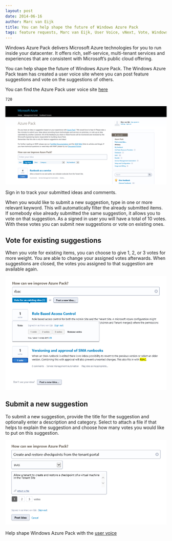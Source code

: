 ```yaml
---
layout: post
date: 2014-06-16
author: Marc van Eijk
title: You can help shape the future of Windows Azure Pack
tags: feature requests, Marc van Eijk, User Voice, vNext, Vote, Windows Azure Pack
---
```

Windows Azure Pack delivers Microsoft Azure technologies for you to run inside your datacenter. It offers rich, self-service, multi-tenant services and experiences that are consistent with Microsoft’s public cloud offering.

You can help shape the future of Windows Azure Pack. The Windows Azure Pack team has created a user voice site where you can post feature suggestions and vote on the suggestions of others.

You can find the Azure Pack user voice site [here](http://feedback.azure.com/forums/255259-azure-pack)

```
720
```

<img src="/images/2014-06-16/01-General.png">

Sign in to track your submitted ideas and comments.

When you would like to submit a new suggestion, type in one or more relevant keyword. This will automatically filter the already submitted items. If somebody else already submitted the same suggestion, it allows you to vote on that suggestion. As a signed in user you will have a total of 10 votes. With these votes you can submit new suggestions or vote on existing ones.

## Vote for existing suggestions

When you vote for existing items, you can choose to give 1, 2, or 3 votes for more weight. You are able to change your assigned votes afterwards. When suggestions are closed, the votes you assigned to that suggestion are available again.

<img src="/images/2014-06-16/02-Vote-for-exisiting-idea.png" width="700">

## Submit a new suggestion

To submit a new suggestion, provide the title for the suggestion and optionally enter a description and category. Select to attach a file if that helps to explain the suggestion and choose how many votes you would like to put on this suggestion.

<img src="/images/2014-06-16/03-Post-new-idea.png" width="700">

Help shape Windows Azure Pack with the [user voice](http://feedback.azure.com/forums/255259-azure-pack)
